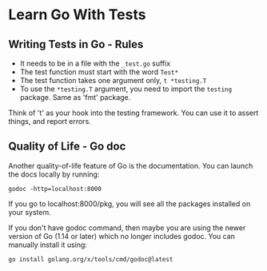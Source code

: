 # Learn Go With Tests

## Writing Tests in Go - Rules
- It needs to be in a file with the `_test.go` suffix
- The test function must start with the word `Test*`
- The test function takes one argument only, `t *testing.T` 
- To use the `*testing.T` argument, you need to import the `testing` package. Same as 'fmt' package.

Think of 't' as your hook into the testing framework. You can use it to assert things, and report errors.

## Quality of Life - Go doc

Another quality-of-life feature of Go is the documentation. 
You can launch the docs locally by running:
```terminal
godoc -http=localhost:8000
``` 
If you go to localhost:8000/pkg, you will see all the packages installed on your system.

If you don't have godoc command, then maybe you are using the newer version of Go (1.14 or later) which no longer includes godoc. 
You can manually install it using:

```terminal 
go install golang.org/x/tools/cmd/godoc@latest
```

